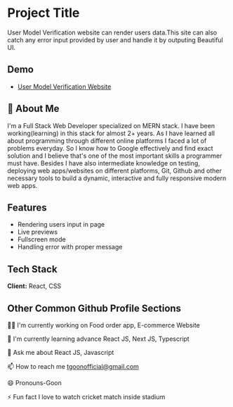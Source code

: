 
# Project Title
User Model Verification website can render users data.This site can also catch any error input provided by user and handle it by outputing Beautiful UI.


## Demo

 - [User Model Verification Website](https://usermodel-verification.netlify.app/)
 

## 🚀 About Me

I'm a Full Stack Web Developer specialized on MERN stack. I have been working(learning) in this stack for almost 2+ years. As I have learned all about programming through different online platforms I faced a lot of problems everyday. So I know how to Google effectively and find exact solution and I believe that's one of the most important skills a programmer must have. Besides I have also intermediate knowledge on testing, deploying web apps/websites on different platforms, Git, Github and other necessary tools to build a dynamic, interactive and fully responsive modern web apps.

## Features

- Rendering users input in page
- Live previews
- Fullscreen mode
- Handling error with proper message


## Tech Stack

**Client:** React, CSS



## Other Common Github Profile Sections
👩‍💻 I'm currently working on Food order app, E-commerce Website

🧠 I'm currently learning advance React JS, Next JS, Typescript

💬 Ask me about React JS, Javascript

📫 How to reach me tgoonofficial@gmail.com

😄 Pronouns-Goon

⚡️ Fun fact I love to watch cricket match inside stadium

